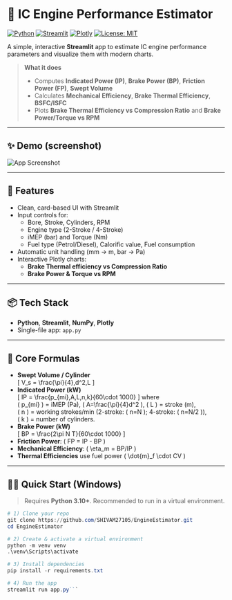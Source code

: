 # 🔧 IC Engine Performance Estimator

[![Python](https://img.shields.io/badge/Python-3.10%2B-blue.svg)](https://www.python.org/)
[![Streamlit](https://img.shields.io/badge/Built%20with-Streamlit-ff4b4b.svg)](https://streamlit.io/)
[![Plotly](https://img.shields.io/badge/Charts-Plotly-black.svg)](https://plotly.com/python/)
[![License: MIT](https://img.shields.io/badge/License-MIT-green.svg)](LICENSE)

A simple, interactive **Streamlit** app to estimate IC engine performance parameters and visualize them with modern charts.

> **What it does**  
> - Computes **Indicated Power (IP)**, **Brake Power (BP)**, **Friction Power (FP)**, **Swept Volume** 
> - Calculates **Mechanical Efficiency**, **Brake Thermal Efficiency**, **BSFC/ISFC**  
> - Plots **Brake Thermal Efficiency vs Compression Ratio** and **Brake Power/Torque vs RPM**

---

## ✨ Demo (screenshot)
![App Screenshot](assets/screenshot.png)

---

## 🚀 Features

- Clean, card-based UI with Streamlit
- Input controls for:
  - Bore, Stroke, Cylinders, RPM
  - Engine type (2-Stroke / 4-Stroke)
  - iMEP (bar) and Torque (Nm)
  - Fuel type (Petrol/Diesel), Calorific value, Fuel consumption
- Automatic unit handling (mm → m, bar → Pa)
- Interactive Plotly charts:
  - **Brake Thermal efficiency vs Compression Ratio**
  - **Brake Power & Torque vs RPM**

---

## 📦 Tech Stack

- **Python**, **Streamlit**, **NumPy**, **Plotly**
- Single-file app: `app.py`

---

## 🧮 Core Formulas

- **Swept Volume / Cylinder**  
  \[
  V_s = \frac{\pi}{4}\,d^2\,L
  \]
- **Indicated Power (kW)**  
  \[
  IP = \frac{p_{mi}\,A\,L\,n\,k}{60\cdot 1000}
  \]
  where  
  \( p_{mi} \) = iMEP (Pa), \( A=\frac{\pi}{4}d^2 \), \( L \) = stroke (m),  
  \( n \) = working strokes/min (2-stroke: \( n=N \); 4-stroke: \( n=N/2 \)),  
  \( k \) = number of cylinders.
- **Brake Power (kW)**  
  \[
  BP = \frac{2\pi N T}{60\cdot 1000}
  \]
- **Friction Power**: \( FP = IP - BP \)  
- **Mechanical Efficiency**: \( \eta_m = BP/IP \)  
- **Thermal Efficiencies** use fuel power \( \dot{m}_f \cdot CV \)

---

## 🧑‍💻 Quick Start (Windows)

> Requires **Python 3.10+**. Recommended to run in a virtual environment.

```powershell
# 1) Clone your repo
git clone https://github.com/SHIVAM27105/EngineEstimator.git
cd EngineEstimator

# 2) Create & activate a virtual environment
python -m venv venv
.\venv\Scripts\activate

# 3) Install dependencies
pip install -r requirements.txt

# 4) Run the app
streamlit run app.py```

 
 


